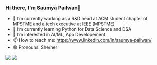### Hi there, I'm Saumya Pailwan👋

<!--
**Tech29-sam/Tech29-sam** is a ✨ _special_ ✨ repository because its `README.md` (this file) appears on your GitHub profile.

Here are some ideas to get you started:
-->

- 🔭 I’m currently working as a R&D head at ACM student chapter of MPSTME and a tech executive at IEEE (MPSTME)
- 🌱 I’m currently learning Python for Data Science and DSA
- 👀 I’m interested in AI/ML, App Developement
- 📫 How to reach me: https://www.linkedin.com/in/saumya-pailwan/
- 😄 Pronouns: She/her

<img align="center" src="https://github-readme-stats.vercel.app/api?username=Tech29-sam&&count_private=true&&show_icons=true&&theme=chartreuse-dark" />
<img align="center" src="https://github-readme-stats.vercel.app/api/top-langs/?username=Tech29-sam&layout=compact&&theme=chartreuse-dark" />
